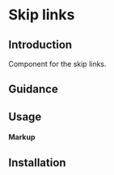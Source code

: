# Skip links

## Introduction

Component for the skip links.

## Guidance

## Usage

#### Markup

## Installation
